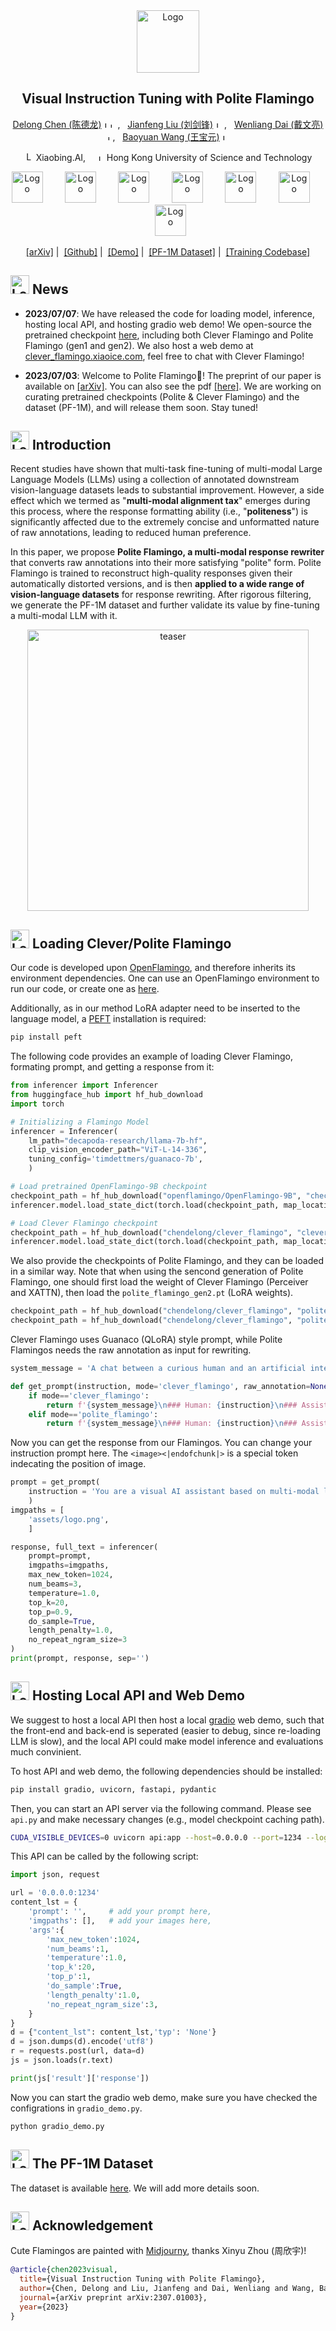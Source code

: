 
<div align="center">
  <img src="assets/main_logo.png" alt="Logo" width="100">

## Visual Instruction Tuning with Polite Flamingo

[Delong Chen (陈德龙)](https://chendelong.world/)
<img src="assets/xiaobing_logo.jpg" alt="Logo" width="10"><img src="assets/hkust_logo.png" alt="Logo" width="8"> , &nbsp; 
[Jianfeng Liu (刘剑锋)](https://www.linkedin.com/in/jianfeng-liu-9539897b/) 
<img src="assets/xiaobing_logo.jpg" alt="Logo" width="10"> , &nbsp; 
[Wenliang Dai (戴文亮)](https://wenliangdai.github.io/)
<img src="assets/hkust_logo.png" alt="Logo" width="8">, &nbsp; 
[Baoyuan Wang (王宝元)](https://sites.google.com/site/zjuwby/) 
<img src="assets/xiaobing_logo.jpg" alt="Logo" width="10">

<img src="assets/xiaobing_logo.jpg" alt="Logo" width="15"> Xiaobing.AI, &nbsp; &nbsp; 
<img src="assets/hkust_logo.png" alt="Logo" width="10"> Hong Kong University of Science and Technology

<div align="center">
<img src="assets/flamingo (1).png" alt="Logo" width="50"> &nbsp; &nbsp; &nbsp; &nbsp; 
<img src="assets/flamingo (2).png" alt="Logo" width="50"> &nbsp; &nbsp; &nbsp; &nbsp; 
<img src="assets/flamingo (3).png" alt="Logo" width="50"> &nbsp; &nbsp; &nbsp; &nbsp; 
<img src="assets/flamingo (4).png" alt="Logo" width="50"> &nbsp; &nbsp; &nbsp; &nbsp; 
<img src="assets/flamingo (5).png" alt="Logo" width="50"> &nbsp; &nbsp; &nbsp; &nbsp; 
<img src="assets/flamingo (6).png" alt="Logo" width="50"> &nbsp; &nbsp; &nbsp; &nbsp;  
<img src="assets/flamingo (7).png" alt="Logo" width="50">
</div>


[[arXiv]](https://arxiv.org/abs/2307.01003)&nbsp;|&nbsp;
[[Github]](https://github.com/ChenDelong1999/polite_flamingo)&nbsp;|&nbsp;
[[Demo]](http://clever_flamingo.xiaoice.com/)&nbsp;|&nbsp;
[[PF-1M Dataset]](https://huggingface.co/datasets/chendelong/PF-1M)&nbsp;|&nbsp;
[[Training Codebase]](https://github.com/ChenDelong1999/instruct_flamingo)
</div>

## <img src="assets/flamingo (1).png" alt="Logo" width="30"> News 

- **2023/07/07**: We have released the code for loading model, inference, hosting local API, and hosting gradio web demo! We open-source the pretrained checkpoint [here](https://huggingface.co/chendelong/clever_flamingo), including both Clever Flamingo and Polite Flamingo (gen1 and gen2). We also host a web demo at [clever_flamingo.xiaoice.com](http://clever_flamingo.xiaoice.com/), feel free to chat with Clever Flamingo!

- **2023/07/03**: Welcome to Polite Flamingo🦩! The preprint of our paper is available on [[arXiv]](https://arxiv.org/abs/2307.01003). You can also see the pdf [[here]](./assets/Visual_Instruction_Tuning_with_Polite_Flamingo.pdf). We are working on curating pretrained checkpoints (Polite & Clever Flamingo) and the dataset (PF-1M), and will release them soon. Stay tuned!


## <img src="assets/flamingo (2).png" alt="Logo" width="30"> Introduction


Recent studies have shown that multi-task fine-tuning of multi-modal Large Language Models (LLMs) using a collection of annotated downstream vision-language datasets leads to substantial improvement. However, a side effect which we termed as "**multi-modal alignment tax**" emerges during this process, where the response formatting ability (i.e., "**politeness**") is significantly affected due to the extremely concise and unformatted nature of raw annotations, leading to reduced human preference. 

In this paper, we propose **Polite Flamingo, a multi-modal response rewriter** that converts raw annotations into their more satisfying "polite" form. Polite Flamingo is trained to reconstruct high-quality responses given their automatically distorted versions, and is then **applied to a wide range of vision-language datasets** for response rewriting. After rigorous filtering, we generate the PF-1M dataset and further validate its value by fine-tuning a multi-modal LLM with it.

<p align="center"><img src="./assets/polite_clever_pipeline.png" alt="teaser" width="450"></p>


## <img src="assets/flamingo (3).png" alt="Logo" width="30"> Loading Clever/Polite Flamingo


Our code is developed upon [OpenFlamingo](https://github.com/mlfoundations/open_flamingo), and therefore inherits its environment dependencies. One can use an OpenFlamingo environment to run our code, or create one as [here](https://github.com/mlfoundations/open_flamingo#installation).

Additionally, as in our method LoRA adapter need to be inserted to the language model, a [PEFT](https://github.com/huggingface/peft) installation is required:

```bash
pip install peft
```

The following code provides an example of loading Clever Flamingo, formating prompt, and getting a response from it:

```python
from inferencer import Inferencer
from huggingface_hub import hf_hub_download
import torch

# Initializing a Flamingo Model
inferencer = Inferencer(
    lm_path="decapoda-research/llama-7b-hf",
    clip_vision_encoder_path="ViT-L-14-336",
    tuning_config='timdettmers/guanaco-7b',
    )

# Load pretrained OpenFlamingo-9B checkpoint
checkpoint_path = hf_hub_download("openflamingo/OpenFlamingo-9B", "checkpoint.pt")
inferencer.model.load_state_dict(torch.load(checkpoint_path, map_location="cpu"), strict=False)

# Load Clever Flamingo checkpoint
checkpoint_path = hf_hub_download("chendelong/clever_flamingo", "clever_flamingo.pt")
inferencer.model.load_state_dict(torch.load(checkpoint_path, map_location="cpu"), strict=False)
```

We also provide the checkpoints of Polite Flamingo, and they can be loaded in a similar way. Note that when using the sencond generation of Polite Flamingo, one should first load the weight of Clever Flamingo (Perceiver and XATTN), then load the `polite_flamingo_gen2.pt` (LoRA weights).

```python
checkpoint_path = hf_hub_download("chendelong/clever_flamingo", "polite_flamingo.pt")
checkpoint_path = hf_hub_download("chendelong/clever_flamingo", "polite_flamingo_gen2.pt")
```

Clever Flamingo uses Guanaco (QLoRA) style prompt, while Polite Flamingos needs the raw annotation as input for rewriting.
```python
system_message = 'A chat between a curious human and an artificial intelligence assistant. The assistant gives helpful, detailed, and polite answers to the user\'s questions.'

def get_prompt(instruction, mode='clever_flamingo', raw_annotation=None):
    if mode=='clever_flamingo':
        return f'{system_message}\n### Human: {instruction}\n### Assistant: '
    elif mode=='polite_flamingo':
        return f'{system_message}\n### Human: {instruction}\n### Assistent: (Drafted Response): {raw_annotation}\n (Revised Response): '
```

Now you can get the response from our Flamingos. You can change your instruction prompt here. The `<image><|endofchunk|>` is a special token indecating the position of image.

```python
prompt = get_prompt(
    instruction = 'You are a visual AI assistant based on multi-modal large language model. Your name is given to be Clever Flamingo, and this image is your logo. What do you think about your name? Do you like your logo? <image><|endofchunk|>'
    )
imgpaths = [
    'assets/logo.png',
    ]

response, full_text = inferencer(
    prompt=prompt,
    imgpaths=imgpaths,
    max_new_token=1024, 
    num_beams=3, 
    temperature=1.0,
    top_k=20, 
    top_p=0.9, 
    do_sample=True, 
    length_penalty=1.0, 
    no_repeat_ngram_size=3
)
print(prompt, response, sep='')
```

## <img src="assets/flamingo (4).png" alt="Logo" width="30"> Hosting Local API and Web Demo

We suggest to host a local API then host a local [gradio](https://www.gradio.app/) web demo, such that the front-end and back-end is seperated (easier to debug, since re-loading LLM is slow), and the local API could make model inference and evaluations much convinient. 

To host API and web demo, the following dependencies should be installed:

```bash
pip install gradio, uvicorn, fastapi, pydantic
```

Then, you can start an API server via the following command. Please see `api.py` and make necessary changes (e.g., model checkpoint caching path).

```bash
CUDA_VISIBLE_DEVICES=0 uvicorn api:app --host=0.0.0.0 --port=1234 --log-level=info
```

This API can be called by the following script:

```python
import json, request

url = '0.0.0.0:1234'
content_lst = {
    'prompt': '',     # add your prompt here,
    'imgpaths': [],   # add your images here,
    'args':{
        'max_new_token':1024,
        'num_beams':1,
        'temperature':1.0,
        'top_k':20,
        'top_p':1,
        'do_sample':True,
        'length_penalty':1.0,
        'no_repeat_ngram_size':3,
    }
}
d = {"content_lst": content_lst,'typ': 'None'}
d = json.dumps(d).encode('utf8')
r = requests.post(url, data=d)
js = json.loads(r.text)

print(js['result']['response'])
```

Now you can start the gradio web demo, make sure you have checked the configrations in `gradio_demo.py`.

```bash
python gradio_demo.py
```

## <img src="assets/flamingo (5).png" alt="Logo" width="30"> The PF-1M Dataset

The dataset is available [here](https://huggingface.co/datasets/chendelong/PF-1M/tree/main). We will add more details soon.


## <img src="assets/flamingo (6).png" alt="Logo" width="30"> Acknowledgement

Cute Flamingos are painted with [Midjourny](https://www.midjourney.com/), thanks Xinyu Zhou (周欣宇)!


```bibtex
@article{chen2023visual,
  title={Visual Instruction Tuning with Polite Flamingo},
  author={Chen, Delong and Liu, Jianfeng and Dai, Wenliang and Wang, Baoyuan},
  journal={arXiv preprint arXiv:2307.01003},
  year={2023}
}
```
